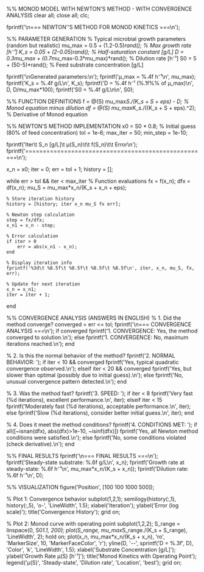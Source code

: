 %% MONOD MODEL WITH NEWTON'S METHOD - WITH CONVERGENCE ANALYSIS
clear all;
close all;
clc;

fprintf('\n=== NEWTON''S METHOD FOR MONOD KINETICS ===\n');

%% PARAMETER GENERATION
% Typical microbial growth parameters (random but realistic)
mu_max = 0.5 + (1.2-0.5)*rand();  % Max growth rate [h⁻¹]
K_s = 0.05 + (2-0.05)*rand();     % Half-saturation constant [g/L]
D = 0.3*mu_max + (0.7*mu_max-0.3*mu_max)*rand(); % Dilution rate [h⁻¹]
S0 = 5 + (50-5)*rand();           % Feed substrate concentration [g/L]

fprintf('\nGenerated parameters:\n');
fprintf('μ_max = %.4f h⁻¹\n', mu_max);
fprintf('K_s = %.4f g/L\n', K_s);
fprintf('D = %.4f h⁻¹ (%.1f%% of μ_max)\n', D, D/mu_max*100);
fprintf('S0 = %.4f g/L\n\n', S0);

%% FUNCTION DEFINITIONS
f = @(S) mu_max*S./(K_s + S + eps) - D;  % Monod equation minus dilution
df = @(S) mu_max*K_s./((K_s + S + eps).^2); % Derivative of Monod equation

%% NEWTON'S METHOD IMPLEMENTATION
x0 = S0 * 0.8;  % Initial guess (80% of feed concentration)
tol = 1e-6;
max_iter = 50;
min_step = 1e-10;

fprintf('Iter\t S_n [g/L]\t μ(S_n)\t\t f(S_n)\t\t Error\n');
fprintf('====================================================\n');

x_n = x0;
iter = 0;
err = tol + 1;
history = [];

while err > tol && iter < max_iter
    % Function evaluations
    fx = f(x_n);
    dfx = df(x_n);
    mu_S = mu_max*x_n/(K_s + x_n + eps);
    
    % Store iteration history
    history = [history; iter x_n mu_S fx err];
    
    % Newton step calculation
    step = fx/dfx;
    x_n1 = x_n - step;
    
    % Error calculation
    if iter > 0
        err = abs(x_n1 - x_n);
    end
    
    % Display iteration info
    fprintf('%3d\t %8.5f\t %8.5f\t %8.5f\t %8.5f\n', iter, x_n, mu_S, fx, err);
    
    % Update for next iteration
    x_n = x_n1;
    iter = iter + 1;
end

%% CONVERGENCE ANALYSIS (ANSWERS IN ENGLISH)
% 1. Did the method converge?
converged = err <= tol;
fprintf('\n=== CONVERGENCE ANALYSIS ===\n');
if converged
    fprintf('1. CONVERGENCE: Yes, the method converged to solution.\n');
else
    fprintf('1. CONVERGENCE: No, maximum iterations reached.\n');
end

% 2. Is this the normal behavior of the method?
fprintf('2. NORMAL BEHAVIOR: ');
if iter < 10 && converged
    fprintf('Yes, typical quadratic convergence observed.\n');
elseif iter < 20 && converged
    fprintf('Yes, but slower than optimal (possibly due to initial guess).\n');
else
    fprintf('No, unusual convergence pattern detected.\n');
end

% 3. Was the method fast?
fprintf('3. SPEED: ');
if iter < 8
    fprintf('Very fast (%d iterations), excellent performance.\n', iter);
elseif iter < 15
    fprintf('Moderately fast (%d iterations), acceptable performance.\n', iter);
else
    fprintf('Slow (%d iterations), consider better initial guess.\n', iter);
end

% 4. Does it meet the method conditions?
fprintf('4. CONDITIONS MET: ');
if all([~isnan(dfx), abs(dfx)>1e-10, ~isinf(dfx)])
    fprintf('Yes, all Newton method conditions were satisfied.\n');
else
    fprintf('No, some conditions violated (check derivative).\n');
end

%% FINAL RESULTS
fprintf('\n=== FINAL RESULTS ===\n');
fprintf('Steady-state substrate: %.6f g/L\n', x_n);
fprintf('Growth rate at steady-state: %.6f h⁻¹\n', mu_max*x_n/(K_s + x_n));
fprintf('Dilution rate: %.6f h⁻¹\n', D);

%% VISUALIZATION
figure('Position', [100 100 1000 500]);

% Plot 1: Convergence behavior
subplot(1,2,1);
semilogy(history(:,1), history(:,5), 'o-', 'LineWidth', 1.5);
xlabel('Iteration');
ylabel('Error (log scale)');
title('Convergence History');
grid on;

% Plot 2: Monod curve with operating point
subplot(1,2,2);
S_range = linspace(0, S0*1.1, 200);
plot(S_range, mu_max*S_range./(K_s + S_range), 'LineWidth', 2);
hold on;
plot(x_n, mu_max*x_n/(K_s + x_n), 'ro', 'MarkerSize', 10, 'MarkerFaceColor', 'r');
yline(D, '--', sprintf('D = %.3f', D), 'Color', 'k', 'LineWidth', 1.5);
xlabel('Substrate Concentration [g/L]');
ylabel('Growth Rate μ(S) [h⁻¹]');
title('Monod Kinetics with Operating Point');
legend('μ(S)', 'Steady-state', 'Dilution rate', 'Location', 'best');
grid on;
